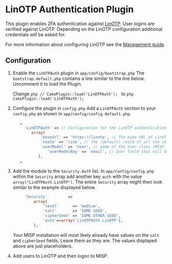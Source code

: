 # LinOTP Authentication Plugin

This plugin enables 2FA authentication against [LinOTP](https://linotp.org).
User logins are verified against LinOTP. Depending on the LinOTP configuration
additional credentials will be asked for.

For more information about configuring LinOTP see the [Management guide](https://www.linotp.org/doc/latest/part-management).

## Configuration

1. Enable the `LinOTPAuth` plugin in `app/config/bootstrap.php`
    The `bootstrap.default.php` contains a line similar to the line below.
    Uncomment it to load the Plugin.

    Change
        ```php
            // CakePlugin::load('LinOTPAuth');
        ```
    to
        ```php
            CakePlugin::load('LinOTPAuth');
        ```

2. Configure the plugin in `config.php`
    Add a `LinOTPAuth` section to your `config.php` as shown in
    `app/config/config.default.php`.
    ```php
       …
         'LinOTPAuth' => // Configuration for the LinOTP authentication
       	    array(
       	        'baseUrl' => 'https://linotp', // The base URL of LinOTP
       	        'realm' => 'lino', // the (default) realm of all the users logging in through this system
       	        'userModel' => 'User', // name of the User class (MISP class) to check if the user exists
                   'userModelKey' => 'email', // User field that will be used for querying.
               ),
       …
    ```

3. Add the module to the `Security.Auth` list.
   In `app/Config/config.php` within the `Security` array add another key
   `auth` with the value `array("LinOTPAuth.LinOTP")`.  The entire `Security`
   array might then look similar to the example displayed below.
   ```php
   	    'Security'         =>
            array(
                'level'      => 'medium',
                'salt'       => 'SOME SEED',
                'cipherSeed' => 'SOME OTHER SEED',
                'auth'=>array('LinOTPAUth.LinOTP'),
            ),
   ```

   Your MISP installation will most likely already have values on the `salt`
   and `cipherSeed` fields. Leave them as they are. The values displayed above
   are just placeholders.

4. Add users to LinOTP and then logon to MISP.
